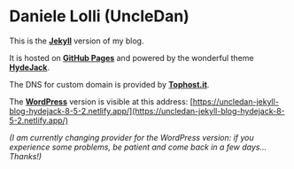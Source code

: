 # Daniele Lolli (UncleDan)

This is the [**Jekyll**](https://jekyllrb.com/) version of my blog.

It is hosted on [**GitHub Pages**](https://pages.github.com/) and powered by the wonderful theme [**HydeJack**](https://hydejack.com/).

The DNS for custom domain is provided by [**Tophost.it**](https://www.tophost.it/).

The [**WordPress**](https://wordpress.org/) version is visible at this address:
[https://uncledan-jekyll-blog-hydejack-8-5-2.netlify.app/](https://uncledan-jekyll-blog-hydejack-8-5-2.netlify.app/)

*(I am currently changing provider for the WordPress version: if you experience some problems, be patient and come back in a few days... Thanks!)*
